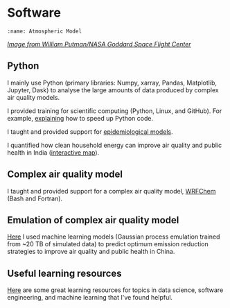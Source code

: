 # Software

```{image} images/model_crop.png
:name: Atmospheric Model
```
[*Image from William Putman/NASA Goddard Space Flight Center*](https://www.nasa.gov/content/a-portrait-of-global-winds)  

## Python

I mainly use Python (primary libraries: Numpy, xarray, Pandas, Matplotlib, Jupyter, Dask) to analyse the large amounts of data produced by complex air quality models.  

I provided training for scientific computing (Python, Linux, and GitHub). For example, [explaining](https://www.lukeconibear.com/introduction_to_scientific_computing/tips_to_speed_up_python.html) how to speed up Python code.  

I taught and provided support for [epidemiological models](https://github.com/lukeconibear/health_impact_assessment).  

I quantified how clean household energy can improve air quality and public health in India ([interactive map](/plot_india_solid_fuel)).  

## Complex air quality model

I taught and provided support for a complex air quality model, [WRFChem](https://wrfchem-leeds.github.io/WRFotron/) (Bash and Fortran).  

## Emulation of complex air quality model
[Here](/emulator) I used machine learning models (Gaussian process emulation trained from ~20 TB of simulated data) to predict optimum emission reduction strategies to improve air quality and public health in China.  

## Useful learning resources
[Here](/useful_learning_resources) are some great learning resources for topics in data science, software engineering, and machine learning that I've found helpful.  


